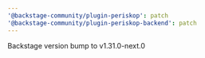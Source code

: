 ```yaml
---
'@backstage-community/plugin-periskop': patch
'@backstage-community/plugin-periskop-backend': patch
---
```


Backstage version bump to v1.31.0-next.0
